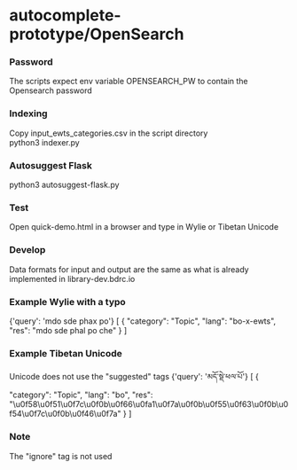 # autocomplete-prototype/OpenSearch

### Password  
The scripts expect env variable OPENSEARCH_PW to contain the Opensearch password

### Indexing  
Copy input_ewts_categories.csv in the script directory  
python3 indexer.py

### Autosuggest Flask  
python3 autosuggest-flask.py

### Test
Open quick-demo.html in a browser and type in Wylie or Tibetan Unicode

### Develop
Data formats for input and output are the same as what is already implemented in library-dev.bdrc.io

### Example Wylie with a typo
{'query': 'mdo sde phax po'}
[
    {
        "category": "Topic",
        "lang": "bo-x-ewts",
        "res": "mdo sde phal po<suggested> che</suggested>"
    }
]

### Example Tibetan Unicode
Unicode does not use the "suggested" tags
{'query': 'མདོ་སྡེ་ཕལ་པོ'}
[
    {
        "category": "Topic",
        "lang": "bo",
        "res": "\u0f58\u0f51\u0f7c\u0f0b\u0f66\u0fa1\u0f7a\u0f0b\u0f55\u0f63\u0f0b\u0f54\u0f7c\u0f0b\u0f46\u0f7a"
    }
]

### Note
The "ignore" tag is not used 